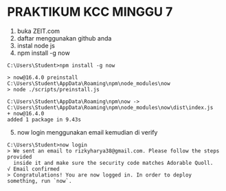 # PRAKTIKUM KCC MINGGU 7

1. buka ZEIT.com
2. daftar menggunakan github anda
3. instal node js
4. npm install -g now
```
C:\Users\Student>npm install -g now

> now@16.4.0 preinstall C:\Users\Student\AppData\Roaming\npm\node_modules\now
> node ./scripts/preinstall.js

C:\Users\Student\AppData\Roaming\npm\now -> C:\Users\Student\AppData\Roaming\npm\node_modules\now\dist\index.js
+ now@16.4.0
added 1 package in 9.43s
```
5. now login menggunakan email kemudian di verify
```
C:\Users\Student>now login
> We sent an email to rizkyharya38@gmail.com. Please follow the steps provided
  inside it and make sure the security code matches Adorable Quoll.
√ Email confirmed
> Congratulations! You are now logged in. In order to deploy something, run `now`.
```
